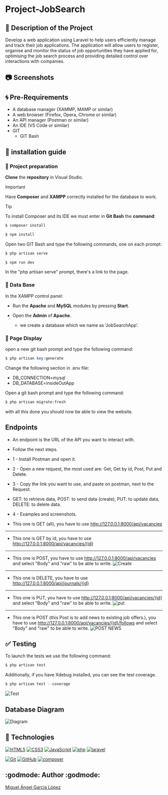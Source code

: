 # Project-JobSearch
## :book: Description of the Project
Develop a web application using Laravel to help users efficiently manage and track their job applications. The application will allow users to register, organise and monitor the status of job opportunities they have applied for, optimising the job search process and providing detailed control over interactions with companies.

## :camera: Screenshots

## :cyclone: Pre-Requirements

- A database manager (XAMMP, MAMP or similar)
- A web browser (Firefox, Opera, Chrome or similar)
- An API manager (Postman or similar)
- An IDE (VS Code or similar)
- GIT
  - GIT Bash

## :wrench: installation guide
### :open_file_folder: Project preparation
**Clone** the **repository** in Visual Studio.
> [!IMPORTANT]
> Have **Composer** and **XAMPP** correctly installed for the database to work.

> [!TIP]
> To install Composer and its IDE we must enter in **Git Bash** the **command**:
```php
$ composer install
```
```php
$ npm install
```
Open two GIT Bash and type the following commands, one on each prompt:
```php
$ php artisan serve
```
```php
$ npm run dev
```
In the "php artisan serve" prompt, there's a link to the page.

### :open_file_folder: Data Base

 In the XAMPP control panel: 

- Run the **Apache** and **MySQL** modules by pressing **Start**. 

- Open the **Admin** of **Apache**.
  - we create a database which we name as ‘JobSearchApp’.

### :open_file_folder: Page Display
open a new git bash prompt and type the following command:
```php
$ php artisan key:generate
```
Change the following section in .env file:
- DB_CONNECTION=mysql
- DB_DATABASE=insideOutApp

Open a git bash prompt and type the following command:
```php
$ php artisan migrate:fresh
```
with all this done you should now be able to view the website.

## Endpoints
- An endpoint is the URL of the API you want to interact with.
- Follow the next steps.
- 1 - Install Postman and open it.
- 2 - Open a new request, the most used are: Get, Get by id, Post, Put and Delete.
- 3 - Copy the link you want to use, and paste on postman, next to the Request.
-   GET: to retrieve data, POST: to send data (create), PUT: to update data, DELETE: to delete data.
- 4 - Examples and screenshots.

- This one is GET (all), you have to use http://127.0.0.1:8000/api/vacancies
---
- This one is GET by id, you have to use http://127.0.0.1:8000/api/vacancies/{id}
---
- This one is POST, you have to use http://127.0.0.1:8000/api/vacancies and select "Body" and "raw" to be able to write.
![Create](https://res.cloudinary.com/del1j3jge/image/upload/v1733825559/ach0r79w74fufe261pxr.png)
---
- This one is DELETE, you have to use http://127.0.0.1:8000/api/journals/{id}
---
- This one is PUT, you have to use http://127.0.0.1:8000/api/vacancies/{id} and select "Body" and "raw" to be able to write.
![put](https://res.cloudinary.com/del1j3jge/image/upload/v1733825741/kcwv0enic1pdkeb3r2bt.png)
---
- This one is POST (this Post is to add news to existing job offers.), you have to use http://127.0.0.1:8000/api/vacancies/{id}/follows and select "Body" and "raw" to be able to write.
![POST NEWS](https://res.cloudinary.com/del1j3jge/image/upload/v1733826634/udaqlcvgtpcotx2ickmw.png)

## :white_check_mark: Testing
To launch the tests we use the following command:
```php
$ php artisan test
```
Additionally, if you have Xdebug installed, you can see the test coverage.
```php
$ php artisan test --coverage
```
![Test]()

## Database Diagram
![Diagram](https://res.cloudinary.com/del1j3jge/image/upload/v1733824167/jcvo4elntk5i86hw6ogp.png)

## :notebook_with_decorative_cover: Technologies
<a href='https://github.com/shivamkapasia0' target="_blank"><img alt='HTML5' src='https://img.shields.io/badge/HTML5-100000?style=for-the-badge&logo=HTML5&logoColor=white&labelColor=E34F26&color=E34F26'/></a>
<a href='https://github.com/shivamkapasia0' target="_blank"><img alt='CSS3' src='https://img.shields.io/badge/CSS3-100000?style=for-the-badge&logo=CSS3&logoColor=white&labelColor=1572B6&color=1572B6'/></a>
<a href='https://github.com/shivamkapasia0' target="_blank"><img alt='JavaScript' src='https://img.shields.io/badge/JavaScript-100000?style=for-the-badge&logo=JavaScript&logoColor=white&labelColor=F7DF1E&color=F7DF1E'/></a>
<a href='https://github.com/shivamkapasia0' target="_blank"><img alt='php' src='https://img.shields.io/badge/PHP-100000?style=for-the-badge&logo=php&logoColor=white&labelColor=777BB4&color=777BB4'/></a>
<a href='https://github.com/shivamkapasia0' target="_blank"><img alt='laravel' src='https://img.shields.io/badge/Laravel-100000?style=for-the-badge&logo=laravel&logoColor=white&labelColor=FF2D20&color=FF2D20'/></a>

<a href='https://github.com/shivamkapasia0' target="_blank"><img alt='Git' src='https://img.shields.io/badge/Git-100000?style=for-the-badge&logo=Git&logoColor=white&labelColor=F05032&color=F05032'/></a>
<a href='https://github.com/shivamkapasia0' target="_blank"><img alt='GitHub' src='https://img.shields.io/badge/GitHub-100000?style=for-the-badge&logo=GitHub&logoColor=white&labelColor=181717&color=181717'/></a>
<a href='https://github.com/shivamkapasia0' target="_blank"><img alt='composer' src='https://img.shields.io/badge/Composer-100000?style=for-the-badge&logo=composer&logoColor=white&labelColor=885630&color=885630'/></a>
    
## :godmode: Author :godmode:
[Miguel Ángel García López](https://github.com/Mangel111111111)
